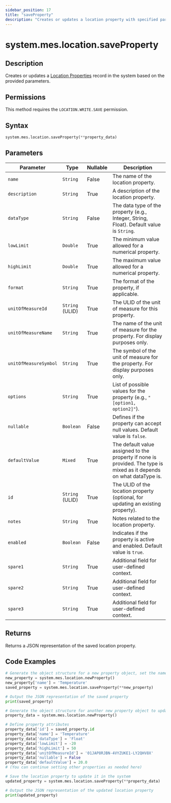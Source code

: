 ```yaml
---
sidebar_position: 17
title: "saveProperty"
description: "Creates or updates a location property with specified parameters."
---
```


# system.mes.location.saveProperty

## Description

Creates or updates a [Location Properties](../../data-model/location-model/location-property) record in the system based on the provided parameters.


## Permissions

This method requires the `LOCATION.WRITE.SAVE` permission.

## Syntax

```python
system.mes.location.saveProperty(**property_data)
```

## Parameters

| Parameter             | Type            | Nullable | Description                                                                                                          |
|-----------------------|-----------------|----------|----------------------------------------------------------------------------------------------------------------------|
| `name`                | `String`        | False    | The name of the location property.                                                                                   |
| `description`         | `String`        | True     | A description of the location property.                                                                              |
| `dataType`            | `String`        | False    | The data type of the property (e.g., Integer, String, Float). Default value is `String`.                             |
| `lowLimit`            | `Double`        | True     | The minimum value allowed for a numerical property.                                                                  |
| `highLimit`           | `Double`        | True     | The maximum value allowed for a numerical property.                                                                  |
| `format`              | `String`        | True     | The format of the property, if applicable.                                                                           |
| `unitOfMeasureId`     | `String` (ULID) | True     | The ULID of the unit of measure for this property.                                                                   |
| `unitOfMeasureName`   | `String`        | True     | The name of the unit of measure for the property. For display purposes only.                                         |
| `unitOfMeasureSymbol` | `String`        | True     | The symbol of the unit of measure for the property. For display purposes only.                                       |
| `options`             | `String`        | True     | List of possible values for the property (e.g., `"[option1, option2]"`).                                             |
| `nullable`            | `Boolean`       | False    | Defines if the property can accept null values. Default value is `false`.                                            |
| `defaultValue`        | `Mixed`         | True     | The default value assigned to the property if none is provided. The type is mixed as it depends on what dataType is. |
| `id`                  | `String` (ULID) | True     | The ULID of the location property (optional, for updating an existing property).                                     |
| `notes`               | `String`        | True     | Notes related to the location property.                                                                              |
| `enabled`             | `Boolean`       | False    | Indicates if the property is active and enabled. Default value is `true`.                                            |
| `spare1`              | `String`        | True     | Additional field for user-defined context.                                                                           |
| `spare2`              | `String`        | True     | Additional field for user-defined context.                                                                           |
| `spare3`              | `String`        | True     | Additional field for user-defined context.                                                                           |

## Returns

Returns a JSON representation of the saved location property.

## Code Examples

```python
# Generate the object structure for a new property object, set the name and save it
new_property = system.mes.location.newProperty()
new_property['name'] = 'Temperature'
saved_property = system.mes.location.saveProperty(**new_property)

# Output the JSON representation of the saved property
print(saved_property)

# Generate the object structure for another new property object to update the previous property
property_data = system.mes.location.newProperty()

# Define property attributes
property_data['id'] = saved_property.id
property_data['name'] = 'Temperature'
property_data['dataType'] = 'Float'
property_data['lowLimit'] = -20
property_data['highLimit'] = 50
property_data['unitOfMeasureId'] = '01JAP8RJBN-4VYZUKE1-LY2QHV8X'
property_data['nullable'] = False
property_data['defaultValue'] = 20.0
# (You can continue setting other properties as needed here)

# Save the location property to update it in the system
updated_property = system.mes.location.saveProperty(**property_data)

# Output the JSON representation of the updated location property
print(updated_property)
```

